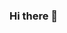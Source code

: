 ### Hi there 👋
<!--
[![GitHub Streak](https://github-readme-streak-stats.herokuapp.com?user=JM1F&mode=weekly)](https://git.io/streak-stats)

[![Top Langs](https://github-readme-stats.vercel.app/api/top-langs/?username=JM1F&layout=donut-vertical)](https://github.com/anuraghazra/github-readme-stats)

![Visitor Count](https://profile-counter.glitch.me/JM1F/count.svg)


**JM1F/JM1F** is a ✨ _special_ ✨ repository because its `README.md` (this file) appears on your GitHub profile.

Here are some ideas to get you started:

- 🔭 I’m currently working on ...
- 🌱 I’m currently learning ...
- 👯 I’m looking to collaborate on ...
- 🤔 I’m looking for help with ...
- 💬 Ask me about ...
- 📫 How to reach me: ...
- 😄 Pronouns: ...
- ⚡ Fun fact: ...
-->
